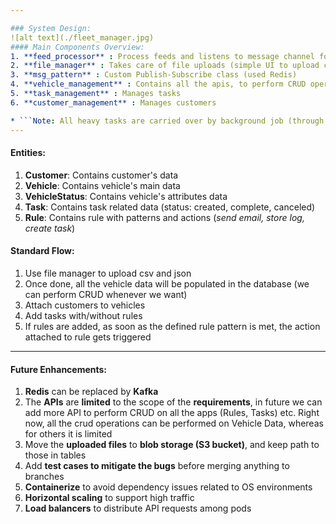 ```yaml
---

### System Design:
![alt text](./fleet_manager.jpg)
#### Main Components Overview:
1. **feed_processor** : Process feeds and listens to message channel for vehicle data.
2. **file_manager** : Takes care of file uploads (simple UI to upload csv and json file: _simulating json server-server communication through file upload_).
3. **msg_pattern** : Custom Publish-Subscribe class (used Redis)
4. **vehicle_management** : Contains all the apis, to perform CRUD operations on vehicle and customer data.
5. **task_management** : Manages tasks
6. **customer_management** : Manages customers

* ```Note: All heavy tasks are carried over by background job (through workers)``` 
---
```

#### Entities:
1. **Customer**: Contains customer's data
2. **Vehicle**: Contains vehicle's main data
3. **VehicleStatus**: Contains vehicle's attributes data
4. **Task**: Contains task related data (status: created, complete, canceled)
5. **Rule**: Contains rule with patterns and actions (_send email, store log, create task_)

#### Standard Flow:
1. Use file manager to upload csv and json
2. Once done, all the vehicle data will be populated in the database (we can perform CRUD whenever we want)
3. Attach customers to vehicles
4. Add tasks with/without rules
5. If rules are added, as soon as the defined rule pattern is met, the action attached to rule gets triggered

---

#### Future Enhancements:
1. **Redis** can be replaced by **Kafka**
2. The **APIs** are **limited** to the scope of the **requirements**, in future we can add more API to perform CRUD on all the apps (Rules, Tasks) etc.
Right now, all the crud operations can be performed on Vehicle Data, whereas for others it is limited
3. Move the **uploaded files** to **blob storage (S3 bucket)**, and keep path to those in tables
4. Add **test cases to mitigate the bugs** before merging anything to branches 
5. **Containerize** to avoid dependency issues related to OS environments
6. **Horizontal scaling** to support high traffic
7. **Load balancers** to distribute API requests among pods
